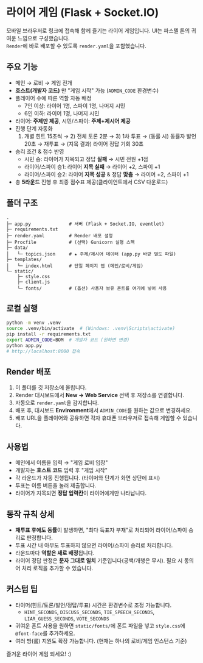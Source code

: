 # 라이어 게임 (Flask + Socket.IO)

모바일 브라우저로 링크에 접속해 함께 즐기는 라이어 게임입니다. UI는 파스텔 톤의 귀여운 느낌으로 구성했습니다.  
`Render`에 바로 배포할 수 있도록 `render.yaml`을 포함했습니다.

## 주요 기능
- 메인 → 로비 → 게임 전개
- **호스트(개발자 코드)** 만 "게임 시작" 가능 (`ADMIN_CODE` 환경변수)
- 플레이어 수에 따른 역할 자동 배정  
  - 7인 이상: 라이어 1명, 스파이 1명, 나머지 시민  
  - 6인 이하: 라이어 1명, 나머지 시민
- 라이어: **주제만 제공**, 시민/스파이: **주제+제시어 제공**
- 진행 단계 자동화
  1) 개별 힌트 15초씩 → 2) 전체 토론 2분 → 3) 1차 투표 → (동률 시) 동률자 발언 20초 → 재투표 → (지목 결과) 라이어 정답 기회 30초  
- 승리 조건 & 점수 반영
  - 시민 승: 라이어가 지목되고 정답 **실패** → 시민 전원 +1점
  - 라이어/스파이 승1: 라이어 **지목 실패** → 라이어 +2, 스파이 +1
  - 라이어/스파이 승2: 라이어 **지목 성공** & 정답 **맞춤** → 라이어 +2, 스파이 +1
- 총 **5라운드** 진행 후 최종 점수표 제공(클라이언트에서 CSV 다운로드)

## 폴더 구조
```
.
├─ app.py              # 서버 (Flask + Socket.IO, eventlet)
├─ requirements.txt
├─ render.yaml         # Render 배포 설정
├─ Procfile            # (선택) Gunicorn 실행 스펙
├─ data/
│   └─ topics.json     # ★ 주제/제시어 데이터 (app.py 바깥 별도 파일)
├─ templates/
│   └─ index.html      # 단일 페이지 앱 (메인/로비/게임)
└─ static/
    ├─ style.css
    ├─ client.js
    └─ fonts/          # (옵션) 사용자 보유 폰트를 여기에 넣어 사용
```

## 로컬 실행
```bash
python -m venv .venv
source .venv/bin/activate  # (Windows: .venv\Scripts\activate)
pip install -r requirements.txt
export ADMIN_CODE=BOM  # 개발자 코드 (원하면 변경)
python app.py
# http://localhost:8000 접속
```

## Render 배포
1. 이 폴더를 깃 저장소에 올립니다.
2. Render 대시보드에서 **New → Web Service** 선택 후 저장소를 연결합니다.
3. 자동으로 `render.yaml`을 감지합니다.
4. 배포 후, 대시보드 **Environment**에서 `ADMIN_CODE`를 원하는 값으로 변경하세요.
5. 배포 URL을 플레이어와 공유하면 각자 휴대폰 브라우저로 접속해 게임할 수 있습니다.

## 사용법
- 메인에서 이름을 입력 → "게임 로비 입장"
- 개발자는 **호스트 코드** 입력 후 "게임 시작"
- 각 라운드가 자동 진행됩니다. (타이머와 단계가 화면 상단에 표시)
- 투표는 이름 버튼을 눌러 제출합니다.
- 라이어가 지목되면 **정답 입력칸**이 라이어에게만 나타납니다.

## 동작 규칙 상세
- **재투표 후에도 동률**이 발생하면, "최다 득표자 부재"로 처리되어 라이어/스파이 승리로 판정합니다.
- 투표 시간 내 아무도 투표하지 않으면 라이어/스파이 승리로 처리합니다.
- 라운드마다 **역할은 새로 배정**됩니다.
- 라이어 정답 판정은 **문자 그대로 일치** 기준입니다(공백/개행은 무시). 필요 시 동의어 처리 로직을 추가할 수 있습니다.

## 커스텀 팁
- 타이머(힌트/토론/발언/정답/투표) 시간은 환경변수로 조정 가능합니다.
  - `HINT_SECONDS`, `DISCUSS_SECONDS`, `TIE_SPEECH_SECONDS`, `LIAR_GUESS_SECONDS`, `VOTE_SECONDS`
- 귀여운 폰트 사용을 원하면 `static/fonts/`에 폰트 파일을 넣고 `style.css`에 `@font-face`를 추가하세요.
- 여러 방(룸) 지원도 확장 가능합니다. (현재는 하나의 로비/게임 인스턴스 기준)

즐거운 라이어 게임 되세요! :)
